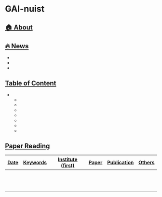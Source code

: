 
# GAI-nuist <a href="" target='_blank'>
## 🏠 About
## 🔥 News
-
-
-
## Table of Content
- 
  - 
  - 
  - 
  - 
  - 
  - 
  - 

## Paper Reading
|  Date |       Keywords       |    Institute (first)   | Paper                                                                                                                                                                               | Publication | Others |
| :-----: | :------------------: | :--------------: | :---------------------------------------------------------------------------------------------------------------------------------------------------------------------------------- | :---------: | :---------:
|       |                      |                        |                                                                                                                                                                                 |             |             |
|       |                      |                        |                                                                                                                                                                                 |             |             |
|       |                      |                        |                                                                                                                                                                                 |             |             |
|       |                      |                        |                                                                                                                                                                                 |             |             |
|       |                      |                        |                                                                                                                                                                                 |             |             |
|       |                      |                        |                                                                                                                                                                                 |             |             |
|       |                      |                        |                                                                                                                                                                                 |             |             |
|       |                      |                        |                                                                                                                                                                                 |             |             |
|       |                      |                        |                                                                                                                                                                                 |             |             |
|       |                      |                        |                                                                                                                                                                                 |             |             |
|       |                      |                        |                                                                                                                                                                                 |             |             |
|       |                      |                        |                                                                                                                                                                                 |             |             |
